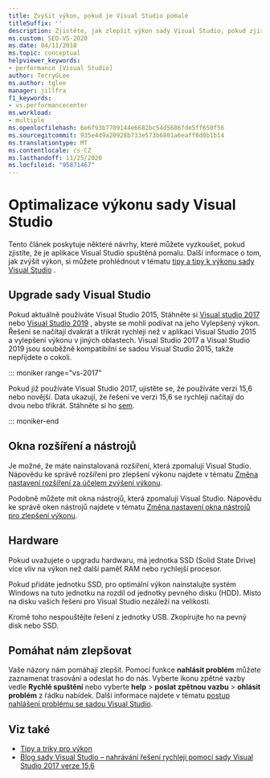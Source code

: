 ```yaml
---
title: Zvýšit výkon, pokud je Visual Studio pomalé
titleSuffix: ''
description: Zjistěte, jak zlepšit výkon sady Visual Studio, pokud zjistíte, že běží pomalu.
ms.custom: SEO-VS-2020
ms.date: 04/11/2018
ms.topic: conceptual
helpviewer_keywords:
- performance [Visual Studio]
author: TerryGLee
ms.author: tglee
manager: jillfra
f1_keywords:
- vs.performancecenter
ms.workload:
- multiple
ms.openlocfilehash: 6e6f93b7709144e6682bc54d5686fde5ff650f56
ms.sourcegitcommit: 935e4d9a20928b733e573b6801a6eaff0d0b1b14
ms.translationtype: MT
ms.contentlocale: cs-CZ
ms.lasthandoff: 11/25/2020
ms.locfileid: "95871467"
---
```

# <a name="optimize-visual-studio-performance"></a>Optimalizace výkonu sady Visual Studio

Tento článek poskytuje některé návrhy, které můžete vyzkoušet, pokud zjistíte, že je aplikace Visual Studio spuštěná pomalu. Další informace o tom, jak zvýšit výkon, si můžete prohlédnout v tématu [tipy a tipy k výkonu sady Visual Studio](../ide/visual-studio-performance-tips-and-tricks.md) .

## <a name="upgrade-visual-studio"></a>Upgrade sady Visual Studio

Pokud aktuálně používáte Visual Studio 2015, Stáhněte si [Visual studio 2017](https://visualstudio.microsoft.com/vs/older-downloads/?utm_medium=microsoft&utm_source=docs.microsoft.com&utm_campaign=vs+2017+download) nebo [Visual Studio 2019](https://visualstudio.microsoft.com/downloads) , abyste se mohli podívat na jeho Vylepšený výkon. Řešení se načítají dvakrát a třikrát rychleji než v aplikaci Visual Studio 2015 a vylepšení výkonu v jiných oblastech. Visual Studio 2017 a Visual Studio 2019 jsou souběžně kompatibilní se sadou Visual Studio 2015, takže nepřijdete o cokoli.

::: moniker range="vs-2017"

Pokud již používáte Visual Studio 2017, ujistěte se, že používáte verzi 15,6 nebo novější. Data ukazují, že řešení ve verzi 15,6 se rychleji načítají do dvou nebo třikrát. Stáhněte si ho [sem](https://visualstudio.microsoft.com/vs/older-downloads/?utm_medium=microsoft&utm_source=docs.microsoft.com&utm_campaign=vs+2017+download).

::: moniker-end

## <a name="extensions-and-tool-windows"></a>Okna rozšíření a nástrojů

Je možné, že máte nainstalovaná rozšíření, která zpomalují Visual Studio. Nápovědu ke správě rozšíření pro zlepšení výkonu najdete v tématu [Změna nastavení rozšíření za účelem zvýšení výkonu](../ide/optimize-visual-studio-startup-time.md#extensions).

Podobně můžete mít okna nástrojů, která zpomalují Visual Studio. Nápovědu ke správě oken nástrojů najdete v tématu [Změna nastavení okna nástrojů pro zlepšení výkonu](../ide/optimize-visual-studio-startup-time.md#tool-windows).

## <a name="hardware"></a>Hardware

Pokud uvažujete o upgradu hardwaru, má jednotka SSD (Solid State Drive) více vliv na výkon než další paměť RAM nebo rychlejší procesor.

Pokud přidáte jednotku SSD, pro optimální výkon nainstalujte systém Windows na tuto jednotku na rozdíl od jednotky pevného disku (HDD). Místo na disku vašich řešení pro Visual Studio nezáleží na velikosti.

Kromě toho nespouštějte řešení z jednotky USB. Zkopírujte ho na pevný disk nebo SSD.

## <a name="help-us-improve"></a>Pomáhat nám zlepšovat

Vaše názory nám pomáhají zlepšit. Pomocí funkce **nahlásit problém** můžete zaznamenat trasování a odeslat ho do nás. Vyberte ikonu zpětné vazby vedle **Rychlé spuštění** nebo vyberte **help**  >  **poslat zpětnou vazbu**  >  **ohlásit problém** z řádku nabídek. Další informace najdete v tématu [postup nahlášení problému se sadou Visual Studio](../ide/how-to-report-a-problem-with-visual-studio.md).

## <a name="see-also"></a>Viz také

- [Tipy a triky pro výkon](../ide/visual-studio-performance-tips-and-tricks.md)
- [Blog sady Visual Studio – nahrávání řešení rychleji pomocí sady Visual Studio 2017 verze 15,6](https://devblogs.microsoft.com/visualstudio/load-solutions-faster-with-visual-studio-2017-version-15-6/)
